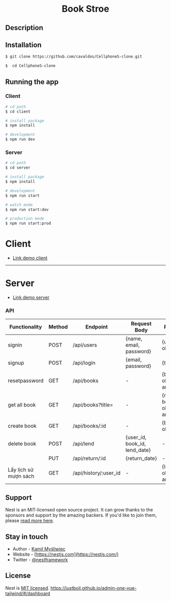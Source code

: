 # <center>Book Stroe</center>

## Description

## Installation

```bash
$ git clone https://github.com/cavaldos/CellphoneS-clone.git
```

```bash
$  cd CellphoneS-clone
```

## Running the app

### Client

```bash
# cd path
$ cd client

# install package
$ npm install

# development
$ npm run dev
```

### Server

```bash
# cd path
$ cd server

# install package
$ npm install

# development
$ npm run start

# watch mode
$ npm run start:dev

# production mode
$ npm run start:prod
```

# Client

- <a href="https://cellphone-4mvpos8n0-cavaldos.vercel.app/">Link demo client</a>

---

# Server

- <a href="">Link demo server</a>

### API

| Functionality         | Method | Endpoint              | Request Body                  | Response                      |
| --------------------- | ------ | --------------------- | ----------------------------- | ----------------------------- |
| signin                | POST   | /api/users            | {name, email, password}       | {user object}                 |
| signup                | POST   | /api/login            | {email, password}             | {token}                       |
| resetpassword         | GET    | /api/books            | -                             | {book objects array}          |
| get all book          | GET    | /api/books?title=     | -                             | {matching book objects array} |
| create book           | GET    | /api/books/:id        | -                             | {book object}                 |
| delete book           | POST   | /api/lend             | {user_id, book_id, lend_date} | -                             |
|                       | PUT    | /api/return/:id       | {return_date}                 | -                             |
| Lấy lịch sử mượn sách | GET    | /api/history/:user_id | -                             | {lend/return objects array}   |

## Support

Nest is an MIT-licensed open source project. It can grow thanks to the sponsors and support by the amazing backers. If you'd like to join them, please [read more here](https://docs.nestjs.com/support).

## Stay in touch

- Author - [Kamil Myśliwiec](https://kamilmysliwiec.com)
- Website - [https://nestjs.com](https://nestjs.com/)
- Twitter - [@nestframework](https://twitter.com/nestframework)

## License

Nest is [MIT licensed](LICENSE).
https://justboil.github.io/admin-one-vue-tailwind/#/dashboard